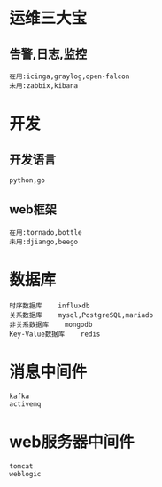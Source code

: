 # 运维三大宝
## 告警,日志,监控
    在用:icinga,graylog,open-falcon
    未用:zabbix,kibana
# 开发
## 开发语言
    python,go
## web框架
    在用:tornado,bottle
    未用:djiango,beego
# 数据库
    时序数据库    influxdb
    关系数据库    mysql,PostgreSQL,mariadb
    非关系数据库    mongodb
    Key-Value数据库    redis
# 消息中间件
    kafka
    activemq
# web服务器中间件
    tomcat
    weblogic